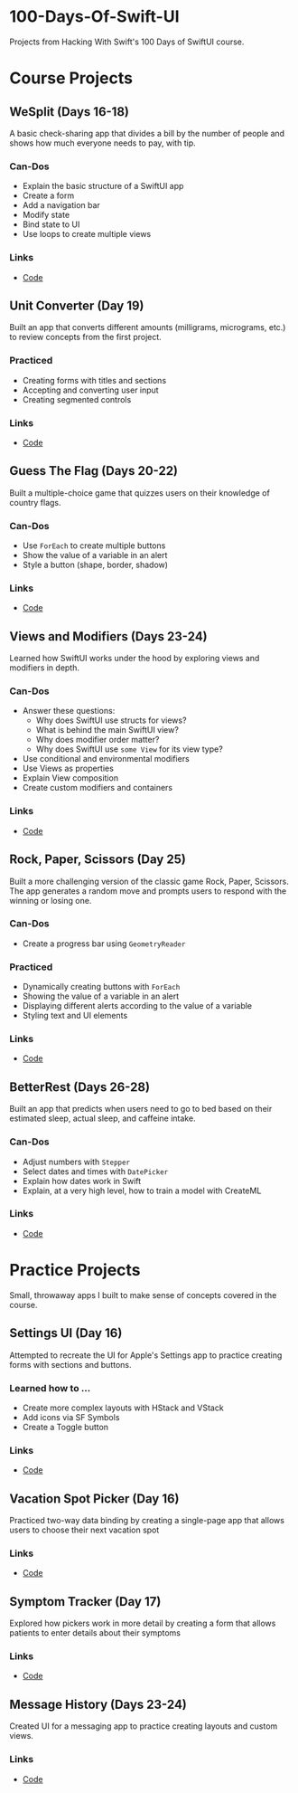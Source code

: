 # 100-Days-Of-Swift-UI
 Projects from Hacking With Swift's 100 Days of SwiftUI course.

# Course Projects

## WeSplit (Days 16-18)
A basic check-sharing app that divides a bill by the number of people and shows how much everyone needs to pay, with tip. 

### Can-Dos
- Explain the basic structure of a SwiftUI app
- Create a form
- Add a navigation bar
- Modify state
- Bind state to UI
- Use loops to create multiple views

### Links 
- <a href="https://github.com/designmedicine/100-Days-Of-Swift-UI/tree/master/01%20-%20WeSplit">Code</a> 


## Unit Converter (Day 19)
Built an app that converts different amounts (milligrams, micrograms, etc.) to review concepts from the first project. 

### Practiced 
- Creating forms with titles and sections
- Accepting and converting user input
- Creating segmented controls 

### Links 
- <a href="https://github.com/designmedicine/100-Days-Of-Swift-UI/tree/master/02%20-%20Unit%20Converter">Code</a>

## Guess The Flag (Days 20-22)
Built a multiple-choice game that quizzes users on their knowledge of country flags. 

### Can-Dos
- Use `ForEach` to create multiple buttons 
- Show the value of a variable in an alert
- Style a button (shape, border, shadow)

### Links 
- <a href="https://github.com/designmedicine/100-Days-Of-Swift-UI/tree/master/03%20-%20Guess%20The%20Flag">Code</a>

## Views and Modifiers (Days 23-24)
Learned how SwiftUI works under the hood by exploring views and modifiers in depth. 

### Can-Dos
- Answer these questions:
    - Why does SwiftUI use structs for views?
    - What is behind the main SwiftUI view?
    - Why does modifier order matter?
    - Why does SwiftUI use `some View` for its view type?
- Use conditional and environmental modifiers
- Use Views as properties
- Explain View composition
- Create custom modifiers and containers

### Links 
- <a href="https://github.com/designmedicine/100-Days-Of-Swift-UI/tree/master/04-%20Views%20and%20Modifiers/Views%20and%20Modifiers">Code</a>

## Rock, Paper, Scissors (Day 25)
Built a more challenging version of the classic game Rock, Paper, Scissors. The app generates a random move and prompts users to respond with the winning or losing one.  

### Can-Dos 
- Create a progress bar using `GeometryReader` 

### Practiced 
- Dynamically creating buttons with `ForEach`  
- Showing the value of a variable in an alert
- Displaying different alerts according to the value of a variable 
- Styling text and UI elements

### Links 
- <a href="https://github.com/designmedicine/100-Days-Of-Swift-UI/tree/master/05%20-%20Rock%2C%20Paper%2C%20Scissors">Code</a>

## BetterRest (Days 26-28)
Built an app that predicts when users need to go to bed based on their estimated sleep, actual sleep, and caffeine intake. 

### Can-Dos 
- Adjust numbers with `Stepper`
- Select dates and times with `DatePicker`
- Explain how dates work in Swift
- Explain, at a very high level, how to train a model with CreateML

### Links 
- <a href="https://github.com/designmedicine/100-Days-Of-Swift-UI/tree/master/06%20-%20BetterRest">Code</a>

# Practice Projects 
Small, throwaway apps I built to make sense of concepts covered in the course. 

## Settings UI (Day 16)
Attempted to recreate the UI for Apple's Settings app to practice creating forms with sections and buttons. 

### Learned how to ... 
- Create more complex layouts with HStack and VStack 
- Add icons via SF Symbols 
- Create a Toggle button 

### Links 
- <a href=https://github.com/designmedicine/100-Days-Of-Swift-UI/tree/master/00%20-%20Practice%20Projects/01%20-%20Settings%20UI>Code</a> 

## Vacation Spot Picker (Day 16)
Practiced two-way data binding by creating a single-page app that allows users to choose their next vacation spot

### Links 
- <a href="https://github.com/designmedicine/100-Days-Of-Swift-UI/tree/master/00%20-%20Practice%20Projects/02%20-%20Vacation%20Spot%20Picker">Code</a> 

## Symptom Tracker (Day 17)
Explored how pickers work in more detail by creating a form that allows patients to enter details about their symptoms

### Links
- <a href="https://github.com/designmedicine/100-Days-Of-Swift-UI/tree/master/00%20-%20Practice%20Projects/03%20-%20Symptom%20Tracker">Code</a> 

## Message History (Days 23-24)
Created UI for a messaging app to practice creating layouts and custom views.  

### Links
- <a href="https://github.com/designmedicine/100-Days-Of-Swift-UI/tree/master/00%20-%20Practice%20Projects/04%20-%20Message%20History">Code</a> 
